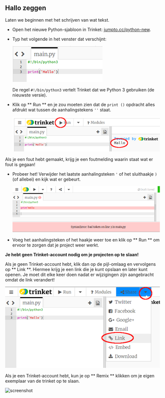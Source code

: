 ## Hallo zeggen

Laten we beginnen met het schrijven van wat tekst.

+ Open het nieuwe Python-sjabloon in Trinket: <a href="http://jumpto.cc/python-new" target="_blank">jumpto.cc/python-new</a>.

+ Typ het volgende in het venster dat verschijnt:
    
    ![screenshot](images/me-hi.png)
    
    De regel `#!/bin/python3` vertelt Trinket dat we Python 3 gebruiken (de nieuwste versie).

+ Klik op ** Run ** en je zou moeten zien dat de ` print () ` opdracht alles afdrukt wat tussen de aanhalingstekens ` '' ` staat.
    
    ![screenshot](images/me-hi-test.png)

Als je een fout hebt gemaakt, krijg je een foutmelding waarin staat wat er fout is gegaan!

+ Probeer het! Verwijder het laatste aanhalingsteken `'` of het sluithaakje `)` (of allebei) en kijk wat er gebeurt.
    
    ![screenshot](images/me-syntax.png)

+ Voeg het aanhalingsteken of het haakje weer toe en klik op ** Run ** om ervoor te zorgen dat je project weer werkt.

**Je hebt geen Trinket-account nodig om je projecten op te slaan!**

Als je geen Trinket-account hebt, klik dan op de pijl-omlaag en vervolgens op ** Link **. Hiermee krijg je een link die je kunt opslaan en later kunt openen. Je moet dit elke keer doen nadat er wijzigingen zijn aangebracht omdat de link verandert!

![screenshot](images/me-link.png)

Als je een Trinket-account hebt, kun je op ** Remix ** klikken om je eigen exemplaar van de trinket op te slaan.

![screenshot](images/me-remix.png)